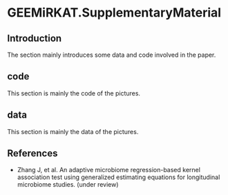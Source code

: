 # GEEMiRKAT.SupplementaryMaterial

## Introduction
The section mainly introduces some data and code involved in the paper.

## code
This section is mainly the code of the pictures.

## data
This section is mainly the data of the pictures.

## References
* Zhang J, et al. An adaptive microbiome regression-based kernel association test using generalized estimating equations for longitudinal microbiome studies. (under review)
